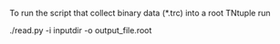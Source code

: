 To run the script that collect binary data  (*.trc) into a root TNtuple run 

./read.py -i inputdir -o output_file.root